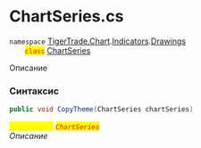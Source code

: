 
# ChartSeries.cs
`namespace` [TigerTrade.Chart](../../../../../TigerTrade.Chart.md).[Indicators](../../../../../TigerTrade.Chart/Indicators.md).[Drawings](../../../../../TigerTrade.Chart/Indicators/Drawings.md)  
&nbsp;&nbsp;&nbsp;&nbsp;&nbsp;&nbsp;&nbsp;<mark style="color:red;">`class`</mark> [ChartSeries](../../ChartSeries.cs.md)

Описание

### Синтаксис
```csharp
public void CopyTheme(ChartSeries chartSeries)
```

<mark style="color:yellow;">`chartSeries`</mark> <mark style="color:red;">*`ChartSeries`*</mark>  
 *Описание*  
  

                    
                    
